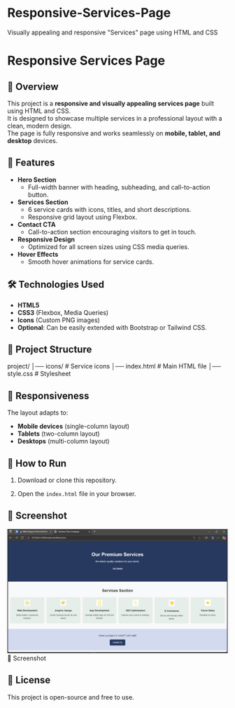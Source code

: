 # Responsive-Services-Page
 Visually appealing and responsive "Services" page using HTML and CSS
 # Responsive Services Page

## 📌 Overview
This project is a **responsive and visually appealing services page** built using HTML and CSS.  
It is designed to showcase multiple services in a professional layout with a clean, modern design.  
The page is fully responsive and works seamlessly on **mobile, tablet, and desktop** devices.

## 🎯 Features
- **Hero Section**
  - Full-width banner with heading, subheading, and call-to-action button.
- **Services Section**
  - 6 service cards with icons, titles, and short descriptions.
  - Responsive grid layout using Flexbox.
- **Contact CTA**
  - Call-to-action section encouraging visitors to get in touch.
- **Responsive Design**
  - Optimized for all screen sizes using CSS media queries.
- **Hover Effects**
  - Smooth hover animations for service cards.

## 🛠 Technologies Used
- **HTML5**
- **CSS3** (Flexbox, Media Queries)
- **Icons** (Custom PNG images)
- **Optional**: Can be easily extended with Bootstrap or Tailwind CSS.

## 📂 Project Structure
project/
│── icons/ # Service icons
│── index.html # Main HTML file
│── style.css # Stylesheet

## 📱 Responsiveness
The layout adapts to:
- **Mobile devices** (single-column layout)
- **Tablets** (two-column layout)
- **Desktops** (multi-column layout)

## 🚀 How to Run
1. Download or clone this repository.
     
3. Open the `index.html` file in your browser.



## 📸 Screenshot
![Services Page Screenshot](screenshot.png)📸 Screenshot



## 📜 License
This project is open-source and free to use.
